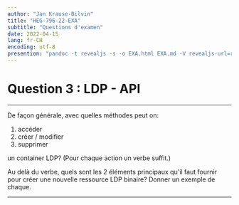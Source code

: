 ```yaml
---
author: "Jan Krause-Bilvin"
title: "HEG-796-22-EXA"
subtitle: "Questions d'examen"
date: 2022-04-15
lang: fr-CH
encoding: utf-8
presention: "pandoc -t revealjs -s -o EXA.html EXA.md -V revealjs-url=reveal.js -V theme=white --katex; pandoc -t html5 -o 030-tp.pdf 030-tp.md"
---
```



# Question 3 : LDP - API

---


De façon générale, avec quelles méthodes peut on:

1. accéder
2. créer / modifier
3. supprimer 

un container LDP? (Pour chaque action un verbe suffit.)

Au delà du verbe, quels sont les 2 éléments principaux qu'il faut fournir pour créer une nouvelle ressource LDP binaire? Donner un exemple de chaque.


---
